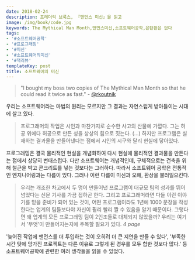```yaml
---
date: 2018-02-24
description: 프레더릭 브룩스, 『맨먼스 미신』을 읽고
image: /img/book/code.jpg
keywords: The Mythical Man Month,맨먼스미신,소프트웨어공학,은탄환은 없다
tags:
- '#소프트웨어공학'
- '#프로그래밍'
- '#미신'
- '#소프트웨어의미신'
- '#책리뷰'
templateKey: post
title: 소프트웨어의 미신
---
```


> "I bought my boss two copies of The Mythical Man Month so that he could read it twice as fast." - <a href="https://twitter.com/rkoutnik">@rkoutnik</a>


우리는 소프트웨어라는 마법의 원리는 모르지만 그 결과는 자연스럽게 받아들이는 시대에 살고 있다.  

> 프로그래머의 작업은 시인과 마찬가지로 순수한 사고의 산물에 가깝다. 그는 허공 위에다 허공으로 만든 성을 상상의 힘으로 짓는다. (...) 하지만 프로그램은 실재하는 결과물을 만들어낸다는 점에서 시인의 시구와 달리 현실에 닿아있다. 

프로그래밍은 결국 물리적인 현실을 개념화하여 다시 현실에 물리적인 결과물을 만든다는 점에서 상당히 변태스럽다. 다만 소프트웨어는 개념적인데, 구체적으로는 건축을 위해 철근을 박고 콘크리트를 넣는 것보다는 그러하다. 따라서 소프트웨어 공학은 전통적인 엔지니어링과는 다름이 있다. 그러나 이런 다름이 미신과 오해, 환상을 불러일으킨다.

> 우리는 개조한 차고에서 두 명이 만들어낸 프로그램이 대규모 팀의 성과를 뛰어넘었다는 신문 기사를 가끔 접하곤 한다. 그리고 프로그래머라면 다들 이런 이야기를 믿을 준비가 되어 있는 것이, 어떤 프로그램이라도 1년에 1000 문장을 작성한다는 업계의 팀들보다야 자신이 훨리 빨리 짤 수 있음을 알기 때문이다. 그렇다면 왜 업계의 모든 프로그래밍 팀이 2인조들로 대체되지 않았을까? 우리는 여기서 '무엇'이 만들어지는지에 주목할 필요가 있다. <i>4 page</i>

'늦어진 작업에 맨먼스를 더 투입하는 것이 오히려 더 큰 지연을 만들 수 있다', '부족한 시간 탓에 망가진 프로젝트는 다른 이유로 그렇게 된 경우를 모두 합한 것보다 많다.' 등 소프트웨어공학에 관련한 여러 생각들을 읽을 수 있었다.